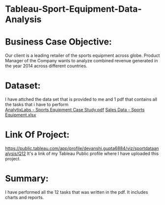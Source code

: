 # Tableau-Sport-Equipment-Data-Analysis
# Business Case Objective:
Our client is a leading retailer of the sports equipment across globe. Product Manager of the Company wants to analyze combined revenue generated in the year 2014 across different countries.

# Dataset: 
I have attched the data set that is provided to me and 1 pdf that contains all the tasks that i have to perform<br/>
[AnalytixLabs - Sports Equipment Case Study.pdf](https://github.com/devanshi-gupta-23/Tableau-Sport-Equipment-Data-Analysis/files/7721198/AnalytixLabs.-.Sports.Equipment.Case.Study.pdf)
[Sales Data - Sports Equipment.xlsx](https://github.com/devanshi-gupta-23/Tableau-Sport-Equipment-Data-Analysis/files/7721199/Sales.Data.-.Sports.Equipment.xlsx)


# Link Of Project:
https://public.tableau.com/app/profile/devanshi.gupta6884/viz/sportdataanalysis/Q12
It's a link of my Tableau Public profile where I have uploaded this project.

# Summary:
I have performed all the 12 tasks that was written in the pdf. It includes charts and reports.
